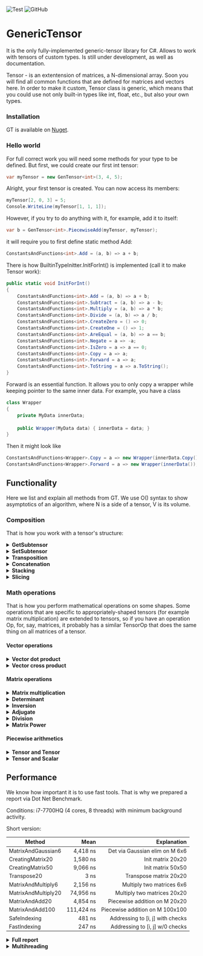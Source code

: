 ![Test](https://github.com/WhiteBlackGoose/GenericTensor/workflows/Test/badge.svg)
![GitHub](https://img.shields.io/github/license/WhiteBlackGoose/GenericTensor?color=blue)

# GenericTensor

It is the only fully-implemented generic-tensor library for C#. Allows to work with tensors of custom types.
Is still under development, as well as documentation.

Tensor - is an extentension of matrices, a N-dimensional array. Soon you will find all common functions that are
defined for matrices and vectors here. In order to make it custom, Tensor class is generic, which means that
you could use not only built-in types like int, float, etc., but also your own types.

### Installation

GT is available on [Nuget](https://www.nuget.org/packages/GenericTensor/).

### Hello world

For full correct work you will need some methods for your type to be defined. But first, we could
create our first int tensor:

```cs
var myTensor = new GenTensor<int>(3, 4, 5);
```

Alright, your first tensor is created. You can now access its members:
```cs
myTensor[2, 0, 3] = 5;
Console.WriteLine(myTensor[1, 1, 1]);
```

However, if you try to do anything with it,
for example, add it to itself:

```cs
var b = GenTensor<int>.PiecewiseAdd(myTensor, myTensor);
```

it will require you to first define static method Add:

```cs
ConstantsAndFunctions<int>.Add = (a, b) => a + b;
```

There is how BuiltinTypeInitter.InitForInt() is implemented (call it to make Tensor<int> work):

```cs
public static void InitForInt()
{
    ConstantsAndFunctions<int>.Add = (a, b) => a + b;
    ConstantsAndFunctions<int>.Subtract = (a, b) => a - b;
    ConstantsAndFunctions<int>.Multiply = (a, b) => a * b;
    ConstantsAndFunctions<int>.Divide = (a, b) => a / b;
    ConstantsAndFunctions<int>.CreateZero = () => 0;
    ConstantsAndFunctions<int>.CreateOne = () => 1;
    ConstantsAndFunctions<int>.AreEqual = (a, b) => a == b;
    ConstantsAndFunctions<int>.Negate = a => -a;
    ConstantsAndFunctions<int>.IsZero = a => a == 0;
    ConstantsAndFunctions<int>.Copy = a => a;
    ConstantsAndFunctions<int>.Forward = a => a;
    ConstantsAndFunctions<int>.ToString = a => a.ToString();
}
```

Forward is an essential function. It allows you to only copy a wrapper while
keeping pointer to the same inner data. For example, you have a class
```cs
class Wrapper
{
    private MyData innerData;

    public Wrapper(MyData data) { innerData = data; }
}
```

Then it might look like

```cs
ConstantsAndFunctions<Wrapper>.Copy = a => new Wrapper(innerData.Copy());
ConstantsAndFunctions<Wrapper>.Forward = a => new Wrapper(innerData());
```


## Functionality

Here we list and explain all methods from GT. We use O() syntax to show
asymptotics of an algorithm, where N is a side of a tensor, V is its volume.

### Composition

That is how you work with a tensor's structure:

<details><summary><strong>GetSubtensor</strong></summary><p>

```cs
public GenTensor<T> GetSubtensor(params int[] indecies)
```

Allows to get a subtensor with SHARED data (so that any changes to
intial tensor or the subtensor will be reflected in both).

For example, Subtensor of a matrix is a vector (row).

Works for O(1)
</p></details>

<details><summary><strong>SetSubtensor</strong></summary><p>

```cs
public void SetSubtensor(GenTensor<T> sub, params int[] indecies);
```

Allows to set a subtensor by forwarding all elements from sub to this. Override
ConstantsAndFunctions<T>.Forward to enable it.

Works for O(V)
</p></details>

<details><summary><strong>Transposition</strong></summary><p>

```cs
public void Transpose(int axis1, int axis2);
public void TransposeMatrix();
```

Swaps axis1 and axis2 in this.
TransposeMatrix swaps the last two axes.

Works for O(1)
</p></details>

<details><summary><strong>Concatenation</strong></summary><p>

```cs
public static GenTensor<T> Concat(GenTensor<T> a, GenTensor<T> b);
```

Conatenates two tensors by their first axis. For example, concatenation of
two tensors of shape [4 x 5 x 6] and [7 x 5 x 6] is a tensor of shape
[11 x 5 x 6]. 

Works for O(N)
</p></details>

<details><summary><strong>Stacking</strong></summary><p>

```cs
public static GenTensor<T> Stack(params GenTensor<T>[] elements);
```

Unites all same-shape elements into one tensor with 1 dimension more.
For example, if t1, t2, and t3 are of shape [2 x 5], Stack(t1, t2, t3) will
return a tensor of shape [3 x 2 x 5]

Works for O(V)
</p></details>

<details><summary><strong>Slicing</strong></summary><p>

```cs
public GenTensor<T> Slice(int leftIncluding, int rightExcluding);
```

Slices this into another tensor with data-sharing. Syntax and use is similar to
python's numpy:

```py
v = myTensor[2:3]
```

is the same as

```cs
var v = myTensor.Slice(2, 3);
```

Works for O(N)
</p></details>

### Math operations

That is how you perform mathematical operations on some shapes.
Some operations that are specific to appropriately-shaped tensors
(for example matrix multiplication) are extended to tensors, so if you have
an operation Op, for, say, matrices, it probably has a similar TensorOp that
does the same thing on all matrices of a tensor.

#### Vector operations

<details><summary><strong>Vector dot product</strong></summary><p>

```cs
public static T VectorDotProduct(GenTensor<T> a, GenTensor<T> b);
public static GenTensor<T> TensorVectorDotProduct(GenTensor<T> a, GenTensor<T> b);
```

Counts dot product of two same-shaped vectors. For example, you have v1 = {2, 3, 4},
v2 = {5, 6, 7}, then VectorDotProduct(v1, v2) = 2 * 5 + 3 * 6 + 4 * 7 = 56.

Works for O(V)
</p></details>

<details><summary><strong>Vector cross product</strong></summary><p>

```cs
public static GenTensor<T> VectorCrossProduct(GenTensor<T> a, GenTensor<T> b);
public static GenTensor<T> TensorVectorCrossProduct(GenTensor<T> a, GenTensor<T> b);
```

Counts cross product of two same-shaped vectors. The resulting vector is such one
that is perdendicular to all of the arguments.

Works for O(V)
</p></details>

#### Matrix operations

<details><summary><strong>Matrix multiplication</strong></summary><p>

```cs
public static GenTensor<T> MatrixMultiply(GenTensor<T> a, GenTensor<T> b, Threading threading = Threading.Single);
public static GenTensor<T> TensorMatrixMultiply(GenTensor<T> a, GenTensor<T> b, Threading threading = Threading.Single);
```

Performs matrix multiplication operation of two matrices. One's height should be the same
as Another's width.

MatrixMultiply for `Threading.Multi` performs parallel computations over the first axis, TensorMatrixMultiplyParallel
performs parallel computations over matrices.

Works for O(N^3)
</p></details>

<details><summary><strong>Determinant</strong></summary><p>

```cs
public T DeterminantLaplace();
public T DeterminantGaussianSafeDivision();
public T DeterminantGaussianSimple();
```

Finds determinant of a square matrix. DeterminantLaplace is the simplest and true
way to find determinant, but it is as slow as O(N!). Guassian elimination works
for O(N^3) but might cause precision loss when dividing. If your type does not
lose precision when being divided, use DeterminantGaussianSimple. Otherwise, for example,
for int, use DeterminantGaussianSafeDivision. 

Works for O(N!), O(N^3)
</p></details>

<details><summary><strong>Inversion</strong></summary><p>

```cs
public void InvertMatrix();
public void TensorMatrixInvert();
```

Inverts A to B such that A * B = I where I is identity matrix.

Works for O(N^4)
</p></details>

<details><summary><strong>Adjugate</strong></summary><p>

```cs
public GenTensor<T> Adjoint();
```

Returns an adjugate matrix.

Works for O(N^4)
</p></details>

<details><summary><strong>Division</strong></summary><p>

```cs
public static GenTensor<T> MatrixDivide(GenTensor<T> a, GenTensor<T> b);
public static GenTensor<T> TensorMatrixDivide(GenTensor<T> a, GenTensor<T> b)
```

Of A, B returns such C that A == C * B.

Works for O(N^4)
</p></details>

<details><summary><strong>Matrix Power</strong></summary><p>

```cs
public static GenTensor<T> MatrixPower(GenTensor<T> m, int power);
public static GenTensor<T> TensorMatrixPower(GenTensor<T> m, int power);
```

Finds the power of a matrix.

Works for O(log(N) * N^3)
</p></details>

#### Piecewise arithmetics

<details><summary><strong>Tensor and Tensor</strong></summary><p>

```cs
public static GenTensor<T> PiecewiseAdd(GenTensor<T> a, GenTensor<T> b, Threading threading = Threading.Single);
public static GenTensor<T> PiecewiseSubtract(GenTensor<T> a, GenTensor<T> b, Threading threading = Threading.Single);
public static GenTensor<T> PiecewiseMultiply(GenTensor<T> a, GenTensor<T> b, Threading threading = Threading.Single);
public static GenTensor<T> PiecewiseDivide(GenTensor<T> a, GenTensor<T> b, Threading threading = Threading.Single);
```

Returns a tensor of an operation being applied to every matching pair so that Add is.
Those with Parallel in its name are ran on multiple cores (via Parallel.For).

```
result[i, j, k...] = a[i, j, k...] + b[i, j, k...]
```

Works for O(V)
</p></details>

<details><summary><strong>Tensor and Scalar</strong></summary><p>

```cs
public static GenTensor<T> PiecewiseAdd(GenTensor<T> a, T b, Threading threading = Threading.Single);
public static GenTensor<T> PiecewiseSubtract(GenTensor<T> a, T b, Threading threading = Threading.Single);
public static GenTensor<T> PiecewiseSubtract(T a, GenTensor<T> b, Threading threading = Threading.Single);
public static GenTensor<T> PiecewiseMultiply(GenTensor<T> a, T b, Threading threading = Threading.Single);
public static GenTensor<T> PiecewiseDivide(GenTensor<T> a, T b, Threading threading = Threading.Single);
public static GenTensor<T> PiecewiseDivide(T a, GenTensor<T> b, Threading threading = Threading.Single);
```

Performs an operation on each of tensor's element and forwards them to the result
You can set `threading: Threading.Auto` to let GT to determine whether it is better to use multi-threading or
keep working at one core, or `threading: Threading.Multi` if you need multi-threading.

Works for O(V)
</p></details>

## Performance

We know how important it is to use fast tools. That is why we prepared a report via Dot Net Benchmark.

Conditions: i7-7700HQ (4 cores, 8 threads) with minimum background activity.

Short version:

|                      Method |              Mean |                          Explanation |
|---------------------------- |------------------:|-------------------------------------:|
|          MatrixAndGaussian6 |          4,418 ns | Det via Gaussian elim on M 6x6       |
|            CreatingMatrix20 |          1,580 ns | Init matrix 20x20                    |
|            CreatingMatrix50 |          9,066 ns | Init matrix 50x50                    |
|                 Transpose20 |              3 ns | Transpose matrix 20x20               |
|          MatrixAndMultiply6 |          2,156 ns | Multiply two matrices 6x6            |
|         MatrixAndMultiply20 |         74,956 ns | Multiply two matrices 20x20          |
|              MatrixAndAdd20 |          4,854 ns | Piecewise addition on M 20x20        |
|             MatrixAndAdd100 |        111,424 ns | Piecewise addition on M 100x100      |
|                SafeIndexing |            481 ns | Addressing to [i, j] with checks     |
|                FastIndexing |            247 ns | Addressing to [i, j] w/0 checks      |

<details><summary><strong>Full report</strong></summary>


|                      Method |         Delegates |    Interfaces |           No axes |                          Explanation |
|---------------------------- |------------------:|--------------:|------------------:|-------------------------------------:|
|           MatrixAndLaplace3 |            285 ns |        223 ns |        172.213 ns | Det via Laplace on M 3x3             |
|           MatrixAndLaplace6 |         47,222 ns |     38,664 ns |     27,672.422 ns | Det via Laplace on M 6x6             |
|           MatrixAndLaplace9 |     22,960,529 ns | 19,791,673 ns | 14,110,180.134 ns | Det via Laplace on M 9x9             |
|          MatrixAndGaussian3 |            700 ns |        660 ns |        611.646 ns | Det via Gaussian elim on M 3x3       |
|          MatrixAndGaussian6 |          4,418 ns |      4,400 ns |      4,166.210 ns | Det via Gaussian elim on M 6x6       |
|          MatrixAndGaussian9 |         14,143 ns |     14,444 ns |     13,588.120 ns | Det via Gaussian elim on M 9x9       |
|            CreatingMatrix20 |          1,580 ns |      1,753 ns |      1,494.963 ns | Init matrix 20x20                    |
|            CreatingMatrix50 |          9,066 ns |     10,157 ns |      8,497.052 ns | Init matrix 50x50                    |
|                 Transpose20 |              3 ns |          3 ns |          4.261 ns | Transpose matrix 20x20               |
|          MatrixAndMultiply6 |          2,156 ns |      1,785 ns |      1,214.310 ns | Multiply two matrices 6x6            |
|         MatrixAndMultiply20 |         74,956 ns |     59,820 ns |     39,991.626 ns | Multiply two matrices 20x20          |
|         TensorAndMultiply15 |      1,684,234 ns |  1,341,692 ns |    975,497.617 ns | M-ply 2 T 40x15x15                   |
|  MatrixAndMultiply6Parallel |         30,021 ns |     24,793 ns |     17,960.287 ns | M-ply 2 M 6x6 in multithread         |
| MatrixAndMultiply20Parallel |         29,776 ns |     24,881 ns |     18,070.281 ns | M-ply 2 M 20x20 in multithread       |
| TensorAndMultiply15Parallel |        515,976 ns |    397,007 ns |    306,556.212 ns | M-ply 2 T 40x15x15 in multithread    |
|              MatrixAndAdd20 |          4,854 ns |      4,177 ns |      3,339.536 ns | Piecewise addition on M 20x20        |
|             MatrixAndAdd100 |        111,424 ns |     97,078 ns |     74,704.980 ns | Piecewise addition on M 100x100      |
|      MatrixAndAdd20Parallel |          7,541 ns |      6,902 ns |      6,388.295 ns | P-se add in multithread on M 20x20   |
|     MatrixAndAdd100Parallel |         43,541 ns |     39,720 ns |     32,078.246 ns | P-se add in multithread on M 100x100 |
|                SafeIndexing |            481 ns |        470 ns |        405.390 ns | Addressing to [i, j] with checks     |
|                FastIndexing |            247 ns |        235 ns |        163.991 ns | Addressing to [i, j] w/0 checks      |

</details>

<details><summary><strong>Multihreading</strong></summary>


Multithreading is a useful tool if you want to make computations faster. We do not support GPU computations and never will because our aim to keep GenericTensor supporting
custom type, while GPU only works with fixed types like `int`, `float`, and a few others.

However, even on CPU it is sometimes better to keep single-core computations. So here we find out when it is better to keep single and where it is better to switch to
multi-core. Here we provide graphs for multiplication of matrices and piecewise product for tensors of different sizes
in those two modes (`Threading.Single` and `Threading.Multi`). `Y`-axis shows number of microseconds spent on one
operation.

#### Matrix multiplication

<img src="./Benchmark/matrixmultiplication.png">

<details><summary>Raw data</summary>


|               Method | Width | Height |       Mean |      Error |     StdDev |     Median |
|--------------------- |------ |------- |-----------:|-----------:|-----------:|-----------:|
|             Multiply |     5 |      5 |  15.586 us |  0.1910 us |  0.1693 us |  15.547 us |
|          MultiplyPar |     5 |      5 |  15.947 us |  0.2838 us |  0.2655 us |  15.993 us |
|             Multiply |    15 |      5 |  45.978 us |  0.6593 us |  0.6167 us |  45.999 us |
|          MultiplyPar |    15 |      5 |  26.951 us |  0.3766 us |  0.3338 us |  26.915 us |
|             Multiply |     5 |     15 | 209.747 us |  4.0958 us | 11.2810 us | 205.307 us |
|          MultiplyPar |     5 |     15 |  88.836 us |  1.0807 us |  0.9025 us |  89.268 us |
|             Multiply |    15 |     15 | 609.780 us | 12.1927 us | 13.0461 us | 607.876 us |
|          MultiplyPar |    15 |     15 | 204.045 us |  3.7626 us |  3.3354 us | 203.853 us |

`Par` at the end of the name means one is ran in parallel mode (multithreading). The tensor is of size `Width` x `Height` x `Height`

</details>


#### Piecewise product

<img src="./Benchmark/piecewisemultiplication.PNG">

<details><summary>Raw data</summary>


|               Method | Width | Height |       Mean |      Error |     StdDev |     Median |
|--------------------- |------ |------- |-----------:|-----------:|-----------:|-----------:|
|    PiecewiseMultiply |     5 |      5 |   2.033 us |  0.0403 us |  0.0651 us |   2.043 us |
| PiecewiseMultiplyPar |     5 |      5 |   5.014 us |  0.0346 us |  0.0307 us |   5.020 us |
|    PiecewiseMultiply |    15 |      5 |   5.329 us |  0.0658 us |  0.0583 us |   5.329 us |
| PiecewiseMultiplyPar |    15 |      5 |   8.071 us |  0.0351 us |  0.0328 us |   8.074 us |
|    PiecewiseMultiply |     5 |     15 |  16.301 us |  0.3177 us |  0.3782 us |  16.179 us |
| PiecewiseMultiplyPar |     5 |     15 |  13.042 us |  0.0530 us |  0.0496 us |  13.042 us |
|    PiecewiseMultiply |    15 |     15 |  46.757 us |  0.7590 us |  0.7100 us |  46.892 us |
| PiecewiseMultiplyPar |    15 |     15 |  24.539 us |  0.4893 us |  1.0322 us |  24.528 us |

`Par` at the end of the name means one is ran in parallel mode (multithreading). The tensor is of size `Width` x `Height` x `Height`

</details>

</details>